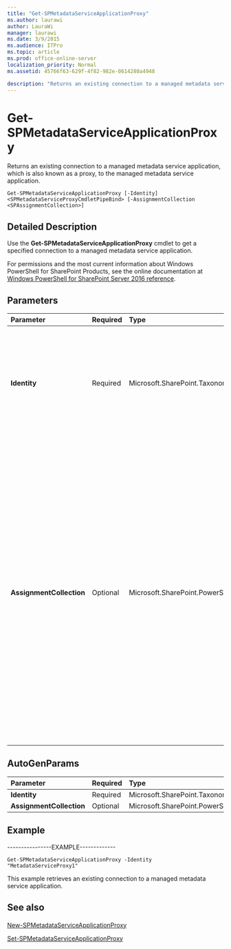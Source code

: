```yaml
---
title: "Get-SPMetadataServiceApplicationProxy"
ms.author: laurawi
author: LauraWi
manager: laurawi
ms.date: 3/9/2015
ms.audience: ITPro
ms.topic: article
ms.prod: office-online-server
localization_priority: Normal
ms.assetid: 45766f63-629f-4f82-982e-0614280a4948

description: "Returns an existing connection to a managed metadata service application, which is also known as a proxy, to the managed metadata service application."
---
```


# Get-SPMetadataServiceApplicationProxy

Returns an existing connection to a managed metadata service application, which is also known as a proxy, to the managed metadata service application.
  
```
Get-SPMetadataServiceApplicationProxy [-Identity] <SPMetadataServiceProxyCmdletPipeBind> [-AssignmentCollection <SPAssignmentCollection>]
```

## Detailed Description

Use the **Get-SPMetadataServiceApplicationProxy** cmdlet to get a specified connection to a managed metadata service application. 
  
For permissions and the most current information about Windows PowerShell for SharePoint Products, see the online documentation at [Windows PowerShell for SharePoint Server 2016 reference](https://go.microsoft.com/fwlink/p/?LinkId=671715).
  
## Parameters

|**Parameter**|**Required**|**Type**|**Description**|
|:-----|:-----|:-----|:-----|
|**Identity** <br/> |Required  <br/> |Microsoft.SharePoint.Taxonomy.Cmdlet.SPMetadataServiceProxyCmdletPipeBind  <br/> |Specifies the service application proxy to read.  <br/> The type must be a valid GUID, in the form 12345678-90ab-cdef-1234-567890bcdefgh; a valid name of the service application proxy (for example, ServiceAppProxy1); or an instance of a valid **SPMetadataServiceProxy** object.  <br/> |
|**AssignmentCollection** <br/> |Optional  <br/> |Microsoft.SharePoint.PowerShell.SPAssignmentCollection  <br/> |Manages objects for the purpose of proper disposal. Use of objects, such as **SPWeb** or **SPSite**, can use large amounts of memory and use of these objects in Windows PowerShell scripts requires proper memory management. Using the **SPAssignment** object, you can assign objects to a variable and dispose of the objects after they are needed to free up memory. When **SPWeb**, **SPSite**, or **SPSiteAdministration** objects are used, the objects are automatically disposed of if an assignment collection or the **Global** parameter is not used.  <br/> > [!NOTE]> When the **Global** parameter is used, all objects are contained in the global store. If objects are not immediately used, or disposed of by using the **Stop-SPAssignment** command, an out-of-memory scenario can occur.           |
   
## AutoGenParams

|**Parameter**|**Required**|**Type**|**Description**|
|:-----|:-----|:-----|:-----|
|**Identity** <br/> |Required  <br/> |Microsoft.SharePoint.Taxonomy.Cmdlet.SPMetadataServiceProxyCmdletPipeBind  <br/> ||
|**AssignmentCollection** <br/> |Optional  <br/> |Microsoft.SharePoint.PowerShell.SPAssignmentCollection  <br/> ||
   
## Example

----------------EXAMPLE-------------
  
```
Get-SPMetadataServiceApplicationProxy -Identity "MetadataServiceProxy1"
```

This example retrieves an existing connection to a managed metadata service application.
  
## See also

#### 

[New-SPMetadataServiceApplicationProxy](../../../docs-conceptual/sharepoint-server/microsoft-powershell-for-sharepoint-server-reference/enterprise-content-management-cmdlets/new-spmetadataserviceapplicationproxy.md)
  
[Set-SPMetadataServiceApplicationProxy](../../../docs-conceptual/sharepoint-server/microsoft-powershell-for-sharepoint-server-reference/enterprise-content-management-cmdlets/set-spmetadataserviceapplicationproxy.md)

